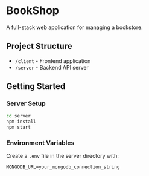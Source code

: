 # BookShop

A full-stack web application for managing a bookstore.

## Project Structure

- `/client` - Frontend application
- `/server` - Backend API server

## Getting Started

### Server Setup
```bash
cd server
npm install
npm start
```

### Environment Variables
Create a `.env` file in the server directory with:
```
MONGODB_URL=your_mongodb_connection_string
```
